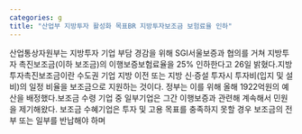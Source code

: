 ```yaml
---
categories: g
title: "산업부 지방투자 활성화 목표BR 지방투자보조금 보험료율 인하"
---
```

산업통상자원부는 지방투자 기업 부담 경감을 위해 SGI서울보증과 협의를 거쳐 지방투자 촉진보조금(이하 보조금)의 이행보증보험료율을 25% 인하한다고 26일 밝혔다.지방투자촉진보조금이란 수도권 기업 지방 이전 또는 지방 신·증설 투자시 투자비(입지 및 설비)의 일정 비율을 보조금으로 지원하는 것이다. 정부는 이를 위해 올해 1922억원의 예산을 배정했다.보조금 수령 기업 중 일부기업은 그간 이행보증과 관련해 계속해서 민원을 제기해왔다. 보조금 수혜기업은 투자 및 고용 목표를 충족하지 못할 경우 보조금의 전부 또는 일부를 반납해야 하며